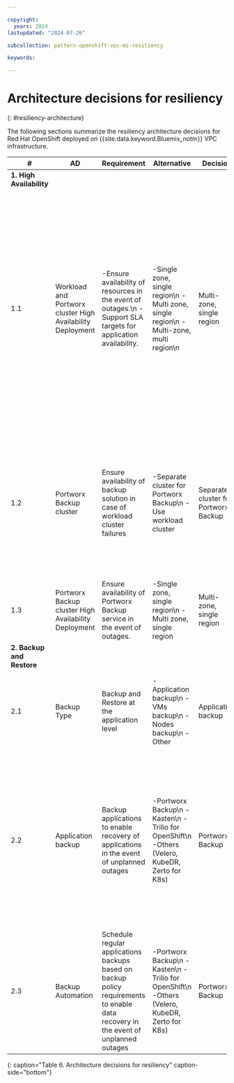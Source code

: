 ```yaml
---

copyright:
  years: 2024
lastupdated: "2024-07-26"

subcollection: pattern-openshift-vpc-mz-resiliency

keywords:

---
```


# Architecture decisions for resiliency
{: #resiliency-architecture}

The following sections summarize the resiliency architecture decisions for Red Hat OpenShift deployed on {{site.data.keyword.Bluemix_notm}} VPC infrastructure.


| **\#**                     | **AD**                                                     | **Requirement**                                                                                                                       | **Alternative**                                                                              | **Decision**                         | **Rationale**                                                                                                                                                                                                                                                                                                                                                                    |
|----------------------------|------------------------------------------------------------|---------------------------------------------------------------------------------------------------------------------------------------|----------------------------------------------------------------------------------------------|--------------------------------------|----------------------------------------------------------------------------------------------------------------------------------------------------------------------------------------------------------------------------------------------------------------------------------------------------------------------------------------------------------------------------------|
| **1. High Availability**   |                                                            |                                                                                                                                       |                                                                                              |                                      |                                                                                                                                                                                                                                                                                                                                                                                  |
|  1.1                       | Workload and Portworx cluster High Availability Deployment | -Ensure availability of resources in the event of outages.\n -Support SLA targets for application availability.                       | -Single zone, single region\n -Multi zone, single region\n -Multi-zone, multi region\n          | Multi-zone, single region            | -Provides protection from zone outage\n -Supports 99.99% availability for the infrastructure\n   Recommended approach for:\n -Core business applications\n -Enterprise level workloads with stringent resiliency requirements\n  -Business continuity policies with country boundaries or geo data residence constraints |
| 1.2                        | Portworx Backup cluster                                    | Ensure availability of backup solution in case of workload cluster failures                                                           | -Separate cluster for Portworx Backup\n -Use workload cluster                                 | Separate cluster for Portworx Backup | Best Practice is to use a separate cluster for Portworx Backup since if the backup solution is installed on workload cluster and in the case the workload cluster goes down so does the backup solution.                                                                                                                                                                         |
| 1.3                        | Portworx Backup cluster High Availability Deployment       | Ensure availability of Portworx Backup service in the event of outages.                                                             | -Single zone, single region\n -Multi zone, single region                                     | Multi-zone, single region            | Provides protection from zone outage                                                                                                                                                                                                                                                                                                                                             |
| **2. Backup and Restore**  |                                                            |                                                                                                                                       |                                                                                              |                                      |                                                                                                                                                                                                                                                                                                                                                                                  |
| 2.1                        | Backup Type                                                | Backup and Restore at the application level                                                                                           | -Application backup\n -VMs backup\n -Nodes backup\n -Other                                         | Application backup                   | Kubernetes consistent backup of applications allows for fast and efficient recovery of applications in the cluster.                                                                                                                                                                                                                                                              |
| 2.2                        | Application backup                                         | Backup applications to enable recovery of applications in the event of unplanned outages                                            | -Portworx Backup\n -Kasten\n -Trilio for OpenShift\n -Others (Velero, KubeDR, Zerto for K8s)   | Portworx Backup                      | Portworx not only support Kubernetes backup and restore, but also DR and local HA. Provides Kubernetes consistent backup of applications across multi-pod in a namespace using STORK (STorage Orchestrator Runtime for Kubernetes).                                                                                                                                              |
| 2.3                        | Backup Automation                                          | Schedule regular applications backups based on backup policy requirements to enable data recovery in the event of unplanned outages | -Portworx Backup\n -Kasten\n -Trilio for OpenShift\n -Others (Velero, KubeDR, Zerto for K8s)   | Portworx Backup                      | Portworx Backup allows defining backup policies to manage the creation and deletion of backup and provides UI in Portworx Central that has RBAC capabilities.                                                                                                                                                                                                                    |
{: caption="Table 6. Architecture decisions for resiliency" caption-side="bottom"}
